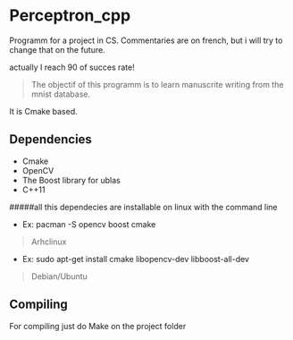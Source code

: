 # Perceptron_cpp
Programm for a project in CS. Commentaries are on french, but i will try to change that on the future.

actually I reach 90 of succes rate!

> The objectif of this programm is to learn manuscrite writing from the mnist database.

It is Cmake based.

Dependencies
-
- Cmake
- OpenCV
- The Boost library for ublas
- C++11

 #####all this dependecies are installable on linux with the command line
- Ex: pacman -S opencv boost cmake
> Arhclinux
- Ex: sudo apt-get install cmake libopencv-dev libboost-all-dev
>Debian/Ubuntu

Compiling
-
For compiling just do 
Make on the project folder






